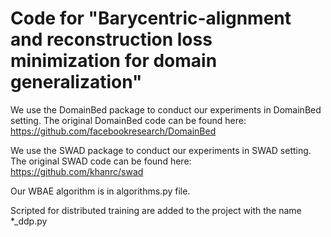 # Code for "Barycentric-alignment and reconstruction loss minimization for domain generalization"
We use the DomainBed package to conduct our experiments in DomainBed setting. 
The original DomainBed code can be found here: https://github.com/facebookresearch/DomainBed

We use the SWAD package to conduct our experiments in SWAD setting. 
The original SWAD code can be found here: https://github.com/khanrc/swad

Our WBAE algorithm is in algorithms.py file. 

Scripted for distributed training are added to the project with the name *_ddp.py
